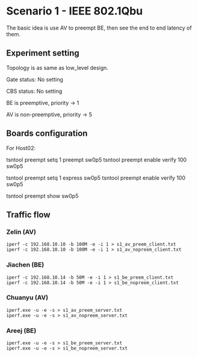 # Scenario 1 - IEEE 802.1Qbu

The basic idea is use AV to preempt BE, then see the end to end latency of them.

## Experiment setting

Topology is as same as low_level design.

Gate status: No setting

CBS status: No setting

BE is preemptive, priority -> 1

AV is non-preemptive, priority -> 5



## Boards configuration

For Host02:

tsntool preempt setq 1 preempt sw0p5
tsntool preempt enable verify 100 sw0p5

tsntool preempt setq 1 express sw0p5
tsntool preempt enable verify 100 sw0p5

tsntool preempt show sw0p5


## Traffic flow

### Zelin (AV)

    iperf -c 192.168.10.10 -b 100M -e -i 1 > s1_av_preem_client.txt
    iperf -c 192.168.10.10 -b 100M -e -i 1 > s1_av_nopreem_client.txt

### Jiachen (BE)

    iperf -c 192.168.10.14 -b 50M -e -i 1 > s1_be_preem_client.txt
    iperf -c 192.168.10.14 -b 50M -e -i 1 > s1_be_nopreem_client.txt

### Chuanyu (AV)

    iperf.exe -u -e -s > s1_av_preem_server.txt
    iperf.exe -u -e -s > s1_av_nopreem_server.txt

### Areej (BE)

    iperf.exe -u -e -s > s1_be_preem_server.txt
    iperf.exe -u -e -s > s1_be_nopreem_server.txt

